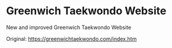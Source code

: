 # Greenwich Taekwondo Website
New and improved Greenwich Taekwondo Website

Original: https://greenwichtaekwondo.com/index.htm
